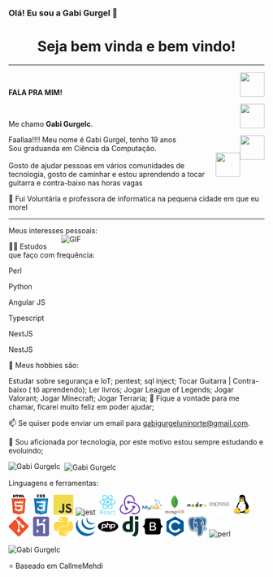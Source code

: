### Olá! Eu sou a Gabi Gurgel 👋

<h1 align="center"> Seja bem vinda e bem vindo! </h1>
<hr />
<a href="https://github.com/gabigurgelc" target="_blank">
  <img align="right" src="https://cdn.iconscout.com/icon/free/png-256/github-108-438008.png" width="48px" height="48px">
</a><br />
<p align="left" > 
  <b>FALA PRA MIM!</b>
</p>
<a href="https://www.instagram.com/gabigurgelc/" target="_blank">
  <img align="right" src="https://cdn.icon-icons.com/icons2/1211/PNG/512/1491579602-yumminkysocialmedia36_83067.png" width="48px" height="48px">
</a><br />
<p align="left" >
Me chamo <b> Gabi Gurgelc</b>.
</p>
<a href="https://www.youtube.com/gabigurgelc/" target="_blank">
  <img align="right" src="https://i.ibb.co/kSWhXVq/youtube.png" width="48px" height="48px">
</a>
<p align="left" >
Faallaa!!!! Meu nome é Gabi Gurgel, tenho 19 anos<br />
Sou graduanda em Ciência da Computação</b>. <br/>
<a href="https://www.linkedin.com/in/dev-gabi/" target="_blank">
  <img align="right" src="https://i.ibb.co/Kx2GSrT/linkedin.png" width="48px" height="48px">
</a>
<br>
Gosto de ajudar pessoas em vários comunidades de tecnologia, gosto de caminhar e estou aprendendo a tocar guitarra e contra-baixo nas horas vagas
<p align="left" >
🚀 Fui Voluntária e professora de informatica na pequena cidade em que eu moreI
</p>
</p>
<hr />
Meus interesses pessoais:

<img align="right" alt="GIF" src="https://octocat-generator-assets.githubusercontent.com/my-octocat-1612547785236.png" width="400px" />

👩‍💻 Estudos que faço com frequência:

Perl

Python

Angular JS

Typescript

NextJS

NestJS

👾 Meus hobbies são:

Estudar sobre segurança e IoT;
pentest;
sql inject;
Tocar Guitarra | Contra-baixo ( tô aprendendo);
Ler livros;
Jogar League of Legends;
Jogar Valorant;
Jogar Minecraft;
Jogar Terraria;
💬 Fique a vontade para me chamar, ficarei muito feliz em poder ajudar;

📫 Se quiser pode enviar um email para gabigurgeluninorte@gmail.com.

💼 Sou aficionada por tecnologia, por este motivo estou sempre estudando e evoluindo;

<p>
  <img align="left" src="https://github-readme-stats.vercel.app/api/top-langs/?username=gabigurgelc&layout=compact&theme=graywhite&title_color=268bd2" alt="Gabi Gurgelc" />
</p>
<p>&nbsp;
  <img align="center" src="https://github-readme-stats.vercel.app/api?username=gabigurgelc&count_private=true&show_icons=true&theme=graywhite&icon_color=268bd2&title_color=268bd2" alt="Gabi Gurgelc" />
</p>
Linguagens e ferramentas:

<p align="left">
<img src="https://raw.githubusercontent.com/devicons/devicon/master/icons/html5/html5-original-wordmark.svg" alt="html5" width="40" height="40"/> 
<img src="https://raw.githubusercontent.com/devicons/devicon/master/icons/css3/css3-original-wordmark.svg" alt="css3" width="40" height="40"/> 
<img src="https://raw.githubusercontent.com/devicons/devicon/master/icons/javascript/javascript-original.svg" alt="javascript" width="40" height="40"/> 
<img src="https://www.learnstorybook.com/intro-to-storybook/logo-jest.png" alt="jest" width="40" height="40" />
<img src="https://raw.githubusercontent.com/devicons/devicon/master/icons/react/react-original-wordmark.svg" alt="react" width="40" height="40"/> 
<img src="https://raw.githubusercontent.com/devicons/devicon/master/icons/redux/redux-original.svg" alt="redux" width="40" height="40"/> 
<img src="https://raw.githubusercontent.com/devicons/devicon/master/icons/mysql/mysql-original-wordmark.svg" alt="mysql" width="40" height="40"/> 
<img src="https://raw.githubusercontent.com/devicons/devicon/master/icons/mongodb/mongodb-original-wordmark.svg" alt="mongodb" width="40" height="40"/> 
<img src="https://raw.githubusercontent.com/devicons/devicon/master/icons/nodejs/nodejs-original-wordmark.svg" alt="nodejs" width="40" height="40"/> 
<img src="https://raw.githubusercontent.com/devicons/devicon/master/icons/express/express-original-wordmark.svg" alt="express" width="40" height="40"/> 
<img src="https://raw.githubusercontent.com/devicons/devicon/master/icons/linux/linux-original.svg" alt="linux" width="40" height="40" />
<img src="https://raw.githubusercontent.com/devicons/devicon/master/icons/git/git-original.svg" alt="git" width="40" height="40"/> 
<img src="https://raw.githubusercontent.com/devicons/devicon/master/icons/heroku/heroku-plain.svg" alt="heroku" width="40" height="40" />
<img src="https://raw.githubusercontent.com/devicons/devicon/master/icons/python/python-plain.svg" alt="Python" width="40" height="40" />
<img src="https://raw.githubusercontent.com/devicons/devicon/master/icons/jquery/jquery-plain.svg" alt="Jquery" width="40" height="40" />
<img src="https://raw.githubusercontent.com/devicons/devicon/master/icons/php/php-plain.svg" alt="PHP" width="40" height="40" />
<img src="https://raw.githubusercontent.com/devicons/devicon/master/icons/django/django-plain.svg" alt="Django" width="40" height="40" />
<img src="https://raw.githubusercontent.com/devicons/devicon/master/icons/bootstrap/bootstrap-plain.svg" alt="Bootstrap" width="40" height="40" />
<img src="https://raw.githubusercontent.com/devicons/devicon/master/icons/c/c-plain.svg" alt="C" width="40" height="40" />
<img src="https://raw.githubusercontent.com/devicons/devicon/master/icons/postgresql/postgresql-plain.svg" alt="postgresql" width="40" height="40" />
<img src="https://github.com/dnmfarrell/Perl-Icons/blob/master/Icons/Perl_Onion_Color.svg" alt="perl" width="40" height="40" />
</p>
<p align="left"> <img src="https://komarev.com/ghpvc/?username=gabigurgelc" alt="Gabi Gurgelc" /> </p>
⭐️ Baseado em CallmeMehdi
